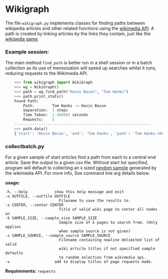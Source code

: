 # Wikigraph

The file `wikigraph.py` implements classes for finding paths between wikipedia articles and other related functions using the [wikimedia API](https://www.mediawiki.org/wiki/API:Main_page). A path is created by linking articles by the links they contain, just like the [wikipedia game](https://en.wikipedia.org/wiki/Wikipedia:Wiki_Game).

### Example session:

The main method `find_path` is better run in a shell session or in a batch collection as its use of memoization will speed up searches whilst it runs, reducing requests to the Wikimedia API.

```python
    >>> from wikigraph import WikiGraph
    >>> wg = WikiGraph()
    >>> path = wg.find_path("Kevin Bacon", "Tom Hanks")
    >>> path.print_stats()
    Found Path:
        Path:        Tom Hanks -> Kevin Bacon
        Separation:  1 steps
        Time Taken:  1.498983 seconds
        Requests:    5
    -------------------------------------------------------------
    >>> path.data()
    {'start': 'Kevin Bacon', 'end': 'Tom Hanks', 'path': 'Tom Hanks->Kevin Bacon', 'degree': 1}
```
### collectbatch.py

For a given sample of start articles find a path from each to a central end article.
Save the output to a given csv file. Without start list specified, program
will default to collecting an `k` sized [random sample](https://www.mediawiki.org/wiki/API:Random) generated by the wikimedia API. For more info, See command line arg details below.

**usage:**

    -h, --help            show this help message and exit
    -o OUTFILE, --outfile OUTFILE
                            Filename to save the results to.
    -x CENTER, --center CENTER
                            Title of valid wiki page to center all nodes on
    -k SAMPLE_SIZE, --sample_size SAMPLE_SIZE
                            Sample size of k pages to search from. (Only applies
                            when sample source is not given)
    -s SAMPLE_SOURCE, --sample_source SAMPLE_SOURCE
                            Filename containing newline delimited list of valid
                            wiki article titles if not specified sample defaults
                            to random selection from wikimedia api.
    -v                    add to display titles of page requests made.

**Requirements:** `requests`